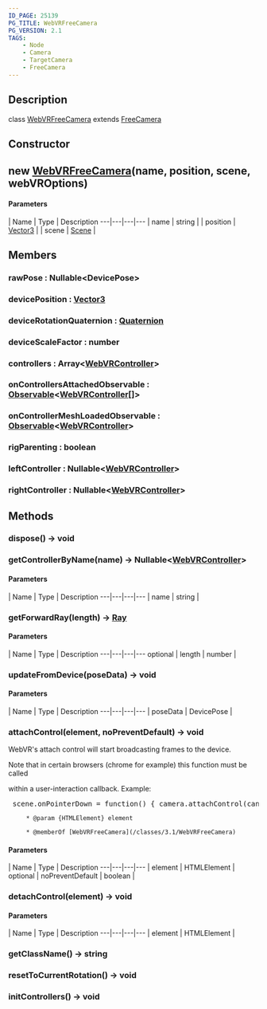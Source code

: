 ```yaml
---
ID_PAGE: 25139
PG_TITLE: WebVRFreeCamera
PG_VERSION: 2.1
TAGS:
    - Node
    - Camera
    - TargetCamera
    - FreeCamera
---
```

## Description

class [WebVRFreeCamera](/classes/3.1/WebVRFreeCamera) extends [FreeCamera](/classes/3.1/FreeCamera)



## Constructor

## new [WebVRFreeCamera](/classes/3.1/WebVRFreeCamera)(name, position, scene, webVROptions)



#### Parameters
 | Name | Type | Description
---|---|---|---
 | name | string | 
 | position | [Vector3](/classes/3.1/Vector3) | 
 | scene | [Scene](/classes/3.1/Scene) | 
## Members

### rawPose : Nullable&lt;DevicePose&gt;



### devicePosition : [Vector3](/classes/3.1/Vector3)



### deviceRotationQuaternion : [Quaternion](/classes/3.1/Quaternion)



### deviceScaleFactor : number



### controllers : Array&lt;[WebVRController](/classes/3.1/WebVRController)&gt;



### onControllersAttachedObservable : [Observable](/classes/3.1/Observable)&lt;[WebVRController](/classes/3.1/WebVRController)[]&gt;



### onControllerMeshLoadedObservable : [Observable](/classes/3.1/Observable)&lt;[WebVRController](/classes/3.1/WebVRController)&gt;



### rigParenting : boolean



### leftController : Nullable&lt;[WebVRController](/classes/3.1/WebVRController)&gt;



### rightController : Nullable&lt;[WebVRController](/classes/3.1/WebVRController)&gt;



## Methods

### dispose() &rarr; void


### getControllerByName(name) &rarr; Nullable&lt;[WebVRController](/classes/3.1/WebVRController)&gt;



#### Parameters
 | Name | Type | Description
---|---|---|---
 | name | string | 

### getForwardRay(length) &rarr; [Ray](/classes/3.1/Ray)



#### Parameters
 | Name | Type | Description
---|---|---|---
optional | length | number | 

### updateFromDevice(poseData) &rarr; void



#### Parameters
 | Name | Type | Description
---|---|---|---
 | poseData | DevicePose | 

### attachControl(element, noPreventDefault) &rarr; void

WebVR's attach control will start broadcasting frames to the device.

Note that in certain browsers (chrome for example) this function must be called

within a user-interaction callback. Example:

<pre> scene.onPointerDown = function() { camera.attachControl(canvas); }</pre>

         * @param {HTMLElement} element

         * @memberOf [WebVRFreeCamera](/classes/3.1/WebVRFreeCamera)

#### Parameters
 | Name | Type | Description
---|---|---|---
 | element | HTMLElement | 
optional | noPreventDefault | boolean | 
### detachControl(element) &rarr; void



#### Parameters
 | Name | Type | Description
---|---|---|---
 | element | HTMLElement | 

### getClassName() &rarr; string


### resetToCurrentRotation() &rarr; void


### initControllers() &rarr; void


